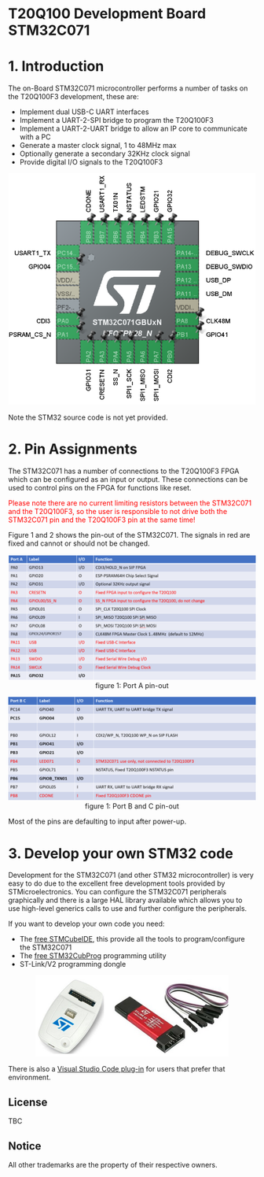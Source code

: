 # T20Q100 Development Board STM32C071


# 1. Introduction

The on-Board STM32C071 microcontroller performs a number of tasks on the T20Q100F3 development, these are:

- Implement dual USB-C UART interfaces
- Implement a UART-2-SPI bridge to program the T20Q100F3
- Implement a UART-2-UART bridge to allow an IP core to communicate with a PC
- Generate a master clock signal, 1 to 48MHz max
- Optionally generate a secondary 32KHz clock signal
- Provide digital I/O signals to the T20Q100F3

<p align="center">
<img src="stm32c071_pinout.png" alt="STM32C071 Pin Out"/>
</p>

Note the STM32 source code is not yet provided.

# 2. Pin Assignments

The STM32C071 has a number of connections to the T20Q100F3 FPGA which can be configured as an input or output. These connections can be used to control pins on the FPGA for functions like reset.

<span style="color:red">Please note there are no current limiting resistors between the STM32C071 and the T20Q100F3, so the user is responsible to not drive both the STM32C071 pin and the T20Q100F3 pin at the same time!</span>


Figure 1 and 2 shows the pin-out of the STM32C071. The signals in red are fixed and cannot or should not be changed. 


<p align="center">
<img src="porta.png" alt="STM32C071 PortA Pin Out"/>
figure 1: Port A pin-out
</p>

<p align="center">
<img src="portbc.png" alt="STM32C071 PortB/C Pin Out"/>
figure 1: Port B and C pin-out
</p>

Most of the pins are defaulting to input after power-up.

# 3. Develop your own STM32 code

Development for the STM32C071 (and other STM32 microcontroller) is very easy to do due to the excellent free development tools provided by STMicroelectronics. You can configure the STM32C071 peripherals graphically and there is a large HAL library available which allows you to use high-level generics calls to use and further configure the peripherals. 

If you want to develop your own code you need:

- The [free STMCubeIDE](https://www.st.com/en/development-tools/stm32cubeide.html), this provide all the tools to program/configure the STM32C071
- The [free STM32CubProg](https://www.st.com/en/development-tools/stm32cubeprog.html) programming utility
- ST-Link/V2 programming dongle

<p align="center">
<img src="../clone_stlink.png" alt="ST-Link/V2 programmer"/>
</p>


There is also a [Visual Studio Code plug-in](https://www.st.com/en/development-tools/stm32vscode.html) for users that prefer that environment.  


## License

TBC

## Notice
All other trademarks are the property of their respective owners.
